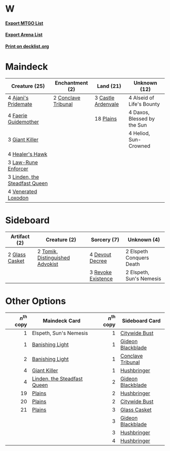 # W

#### [Export MTGO List](../collection/W/W.txt)
#### [Export Arena List](../collection/W/W_arena.txt)
#### [Print on decklist.org](http://decklist.org/?deckmain=4%09Ajani's%20Pridemate%0A4%09Alseid%20of%20Life's%20Bounty%0A3%09Castle%20Ardenvale%0A2%09Conclave%20Tribunal%0A4%09Daxos,%20Blessed%20by%20the%20Sun%0A4%09Faerie%20Guidemother%0A3%09Giant%20Killer%0A4%09Healer's%20Hawk%0A4%09Heliod,%20Sun-Crowned%0A3%09Law-Rune%20Enforcer%0A3%09Linden,%20the%20Steadfast%20Queen%0A18%09Plains%0A4%09Venerated%20Loxodon&deckside=4%09Devout%20Decree%0A2%09Elspeth%20Conquers%20Death%0A2%09Elspeth,%20Sun's%20Nemesis%0A2%09Glass%20Casket%0A3%09Revoke%20Existence%0A2%09Tomik,%20Distinguished%20Advokist)
# Maindeck

|                                             Creature (25)                                              |                                       Enchantment (2)                                        |                                          Land (21)                                          |       Unknown (12)        |
|--------------------------------------------------------------------------------------------------------|----------------------------------------------------------------------------------------------|---------------------------------------------------------------------------------------------|---------------------------|
|4 [Ajani's Pridemate](http://gatherer.wizards.com/Pages/Card/Details.aspx?multiverseid=376241)          |2 [Conclave Tribunal](http://gatherer.wizards.com/Pages/Card/Details.aspx?multiverseid=452756)|3 [Castle Ardenvale](http://gatherer.wizards.com/Pages/Card/Details.aspx?multiverseid=473200)|4 Alseid of Life's Bounty  |
|4 [Faerie Guidemother](http://gatherer.wizards.com/Pages/Card/Details.aspx?multiverseid=472973)         |                                                                                              |18 [Plains](http://gatherer.wizards.com/Pages/Card/Details.aspx?multiverseid=439856)         |4 Daxos, Blessed by the Sun|
|3 [Giant Killer](http://gatherer.wizards.com/Pages/Card/Details.aspx?multiverseid=472976)               |                                                                                              |                                                                                             |4 Heliod, Sun-Crowned      |
|4 [Healer's Hawk](http://gatherer.wizards.com/Pages/Card/Details.aspx?multiverseid=452764)              |                                                                                              |                                                                                             |                           |
|3 [Law-Rune Enforcer](http://gatherer.wizards.com/Pages/Card/Details.aspx?multiverseid=460947)          |                                                                                              |                                                                                             |                           |
|3 [Linden, the Steadfast Queen](http://gatherer.wizards.com/Pages/Card/Details.aspx?multiverseid=472982)|                                                                                              |                                                                                             |                           |
|4 [Venerated Loxodon](http://gatherer.wizards.com/Pages/Card/Details.aspx?multiverseid=452780)          |                                                                                              |                                                                                             |                           |


# Sideboard

|                                      Artifact (2)                                       |                                               Creature (2)                                               |                                         Sorcery (7)                                         |      Unknown (4)       |
|-----------------------------------------------------------------------------------------|----------------------------------------------------------------------------------------------------------|---------------------------------------------------------------------------------------------|------------------------|
|2 [Glass Casket](http://gatherer.wizards.com/Pages/Card/Details.aspx?multiverseid=472977)|2 [Tomik, Distinguished Advokist](http://gatherer.wizards.com/Pages/Card/Details.aspx?multiverseid=460961)|4 [Devout Decree](http://gatherer.wizards.com/Pages/Card/Details.aspx?multiverseid=466767)   |2 Elspeth Conquers Death|
|                                                                                         |                                                                                                          |3 [Revoke Existence](http://gatherer.wizards.com/Pages/Card/Details.aspx?multiverseid=378397)|2 Elspeth, Sun's Nemesis|


# Other Options

|*n*<sup>th</sup> copy|                                            Maindeck Card                                             |*n*<sup>th</sup> copy|                                       Sideboard Card                                       |
|--------------------:|------------------------------------------------------------------------------------------------------|--------------------:|--------------------------------------------------------------------------------------------|
|                    1|Elspeth, Sun's Nemesis                                                                                |                    1|[Citywide Bust](http://gatherer.wizards.com/Pages/Card/Details.aspx?multiverseid=452754)    |
|                    1|[Banishing Light](http://gatherer.wizards.com/Pages/Card/Details.aspx?multiverseid=405135)            |                    1|[Gideon Blackblade](http://gatherer.wizards.com/Pages/Card/Details.aspx?multiverseid=463943)|
|                    2|[Banishing Light](http://gatherer.wizards.com/Pages/Card/Details.aspx?multiverseid=405135)            |                    1|[Conclave Tribunal](http://gatherer.wizards.com/Pages/Card/Details.aspx?multiverseid=452756)|
|                    4|[Giant Killer](http://gatherer.wizards.com/Pages/Card/Details.aspx?multiverseid=472976)               |                    1|[Hushbringer](http://gatherer.wizards.com/Pages/Card/Details.aspx?multiverseid=472980)      |
|                    4|[Linden, the Steadfast Queen](http://gatherer.wizards.com/Pages/Card/Details.aspx?multiverseid=472982)|                    2|[Gideon Blackblade](http://gatherer.wizards.com/Pages/Card/Details.aspx?multiverseid=463943)|
|                   19|[Plains](http://gatherer.wizards.com/Pages/Card/Details.aspx?multiverseid=439856)                     |                    2|[Hushbringer](http://gatherer.wizards.com/Pages/Card/Details.aspx?multiverseid=472980)      |
|                   20|[Plains](http://gatherer.wizards.com/Pages/Card/Details.aspx?multiverseid=439856)                     |                    2|[Citywide Bust](http://gatherer.wizards.com/Pages/Card/Details.aspx?multiverseid=452754)    |
|                   21|[Plains](http://gatherer.wizards.com/Pages/Card/Details.aspx?multiverseid=439856)                     |                    3|[Glass Casket](http://gatherer.wizards.com/Pages/Card/Details.aspx?multiverseid=472977)     |
|                     |                                                                                                      |                    3|[Gideon Blackblade](http://gatherer.wizards.com/Pages/Card/Details.aspx?multiverseid=463943)|
|                     |                                                                                                      |                    3|[Hushbringer](http://gatherer.wizards.com/Pages/Card/Details.aspx?multiverseid=472980)      |
|                     |                                                                                                      |                    4|[Hushbringer](http://gatherer.wizards.com/Pages/Card/Details.aspx?multiverseid=472980)      |

